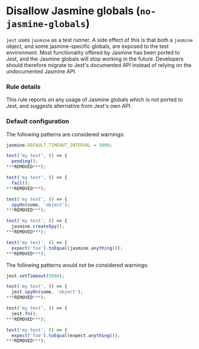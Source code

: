 # Disallow Jasmine globals (`no-jasmine-globals`)

`jest` uses `jasmine` as a test runner. A side effect of this is that both a
`jasmine` object, and some jasmine-specific globals, are exposed to the test
environment. Most functionality offered by Jasmine has been ported to Jest, and
the Jasmine globals will stop working in the future. Developers should therefore
migrate to Jest's documented API instead of relying on the undocumented Jasmine
API.

### Rule details

This rule reports on any usage of Jasmine globals which is not ported to Jest,
and suggests alternative from Jest's own API.

### Default configuration

The following patterns are considered warnings:

```js
jasmine.DEFAULT_TIMEOUT_INTERVAL = 5000;

test('my test', () => {
  pending();
***REMOVED***);

test('my test', () => {
  fail();
***REMOVED***);

test('my test', () => {
  spyOn(some, 'object');
***REMOVED***);

test('my test', () => {
  jasmine.createSpy();
***REMOVED***);

test('my test', () => {
  expect('foo').toEqual(jasmine.anything());
***REMOVED***);
```

The following patterns would not be considered warnings:

```js
jest.setTimeout(5000);

test('my test', () => {
  jest.spyOn(some, 'object');
***REMOVED***);

test('my test', () => {
  jest.fn();
***REMOVED***);

test('my test', () => {
  expect('foo').toEqual(expect.anything());
***REMOVED***);
```
